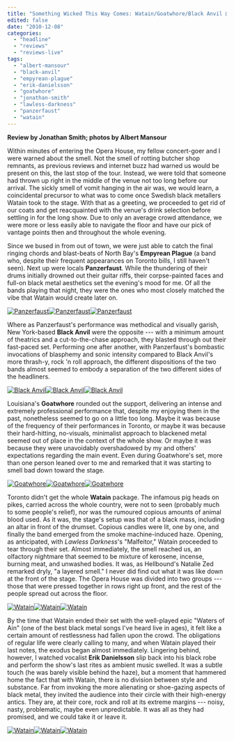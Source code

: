 ```yaml
---
title: "Something Wicked This Way Comes: Watain/Goatwhore/Black Anvil @ The Opera House, Toronto, ON, December 4, 2010"
edited: false
date: "2010-12-08"
categories:
  - "headline"
  - "reviews"
  - "reviews-live"
tags:
  - "albert-mansour"
  - "black-anvil"
  - "empyrean-plague"
  - "erik-danielsson"
  - "goatwhore"
  - "jonathan-smith"
  - "lawless-darkness"
  - "panzerfaust"
  - "watain"
---
```


**Review by Jonathan Smith; photos by Albert Mansour**

Within minutes of entering the Opera House, my fellow concert-goer and I were warned about the smell. Not the smell of rotting butcher shop remnants, as previous reviews and internet buzz had warned us would be present on this, the last stop of the tour. Instead, we were told that someone had thrown up right in the middle of the venue not too long before our arrival. The sickly smell of vomit hanging in the air was, we would learn, a coincidental precursor to what was to come once Swedish black metallers Watain took to the stage. With that as a greeting, we proceeded to get rid of our coats and get reacquainted with the venue's drink selection before settling in for the long show. Due to only an average crowd attendance, we were more or less easily able to navigate the floor and have our pick of vantage points then and throughout the whole evening.

Since we bused in from out of town, we were just able to catch the final ringing chords and blast-beats of North Bay's **Empyrean Plague** (a band who, despite their frequent appearances on Toronto bills, I still haven't seen). Next up were locals **Panzerfaust**. While the thundering of their drums initially drowned out their guitar riffs, their corpse-painted faces and full-on black metal aesthetics set the evening's mood for me. Of all the bands playing that night, they were the ones who most closely matched the vibe that Watain would create later on.

[![](http://www.hellbound.ca/wp-content/uploads/2010/12/PANZERFAUST-038ab-150x150.jpg "Panzerfaust")](http://www.hellbound.ca/wp-content/uploads/2010/12/PANZERFAUST-038ab.jpg)[![](http://www.hellbound.ca/wp-content/uploads/2010/12/PANZERFAUST-088ab-150x150.jpg "Panzerfaust")](http://www.hellbound.ca/wp-content/uploads/2010/12/PANZERFAUST-088ab.jpg)[![](http://www.hellbound.ca/wp-content/uploads/2010/12/PANZERFAUST-112ab-150x150.jpg "Panzerfaust")](http://www.hellbound.ca/wp-content/uploads/2010/12/PANZERFAUST-112ab.jpg)

Where as Panzerfaust's performance was methodical and visually garish, New York-based **Black Anvil** were the opposite --- with a minimum amount of theatrics and a cut-to-the-chase approach, they blasted through out their fast-paced set. Performing one after another, with Panzerfaust's bombastic invocations of blasphemy and sonic intensity compared to Black Anvil's more thrash-y, rock 'n roll approach, the different dispositions of the two bands almost seemed to embody a separation of the two different sides of the headliners.

[![](http://www.hellbound.ca/wp-content/uploads/2010/12/BLACK-ANVIL-001ab-150x150.jpg "Black Anvil")](http://www.hellbound.ca/wp-content/uploads/2010/12/BLACK-ANVIL-001ab.jpg)[![](http://www.hellbound.ca/wp-content/uploads/2010/12/BLACK-ANVIL-018ab-150x150.jpg "Black Anvil")](http://www.hellbound.ca/wp-content/uploads/2010/12/BLACK-ANVIL-018ab.jpg)[![](http://www.hellbound.ca/wp-content/uploads/2010/12/BLACK-ANVIL-091ab-150x150.jpg "Black Anvil")](http://www.hellbound.ca/wp-content/uploads/2010/12/BLACK-ANVIL-091ab.jpg)

Louisiana's **Goatwhore** rounded out the support, delivering an intense and extremely professional performance that, despite my enjoying them in the past, nonetheless seemed to go on a little too long. Maybe it was because of the frequency of their performances in Toronto, or maybe it was because their hard-hitting, no-visuals, minimalist approach to blackened metal seemed out of place in the context of the whole show. Or maybe it was because they were unavoidably overshadowed by my and others' expectations regarding the main event. Even during Goatwhore's set, more than one person leaned over to me and remarked that it was starting to smell bad down toward the stage.

[![](http://www.hellbound.ca/wp-content/uploads/2010/12/GOATWHORE-011ab-150x150.jpg "Goatwhore")](http://www.hellbound.ca/wp-content/uploads/2010/12/GOATWHORE-011ab.jpg)[![](http://www.hellbound.ca/wp-content/uploads/2010/12/GOATWHORE-143ab-150x150.jpg "Goatwhore")](http://www.hellbound.ca/wp-content/uploads/2010/12/GOATWHORE-143ab.jpg)[![](http://www.hellbound.ca/wp-content/uploads/2010/12/GOATWHORE-105ab-150x150.jpg "Goatwhore")](http://www.hellbound.ca/wp-content/uploads/2010/12/GOATWHORE-105ab.jpg)

Toronto didn't get the whole **Watain** package. The infamous pig heads on pikes, carried across the whole country, were not to seen (probably much to some people's relief), nor was the rumoured copious amounts of animal blood used. As it was, the stage's setup was that of a black mass, including an altar in front of the drumset. Copious candles were lit, one by one, and finally the band emerged from the smoke machine-induced haze. Opening, as anticipated, with _Lawless Darkness_'s "Malfeitor," Watain proceeded to tear through their set. Almost immediately, the smell reached us, an olfactory nightmare that seemed to be mixture of kerosene, incense, burning meat, and unwashed bodies. It was, as Hellbound's Natalie Zed remarked dryly, "a layered smell." I never did find out what it was like down at the front of the stage. The Opera House was divided into two groups --- those that were pressed together in rows right up front, and the rest of the people spread out across the floor.

[![](http://www.hellbound.ca/wp-content/uploads/2010/12/WATAIN-035ab-150x150.jpg "Watain")](http://www.hellbound.ca/wp-content/uploads/2010/12/WATAIN-035ab.jpg)[![](http://www.hellbound.ca/wp-content/uploads/2010/12/WATAIN-205ab-150x150.jpg "Watain")](http://www.hellbound.ca/wp-content/uploads/2010/12/WATAIN-205ab.jpg)[![](http://www.hellbound.ca/wp-content/uploads/2010/12/WATAIN-052ab-150x150.jpg "Watain")](http://www.hellbound.ca/wp-content/uploads/2010/12/WATAIN-052ab.jpg)

By the time that Watain ended their set with the well-played epic "Waters of Ain" (one of the best black metal songs I've heard live in ages), it felt like a certain amount of restlessness had fallen upon the crowd. The obligations of regular life were clearly calling to many, and when Watain played their last notes, the exodus began almost immediately. Lingering behind, however, I watched vocalist **Erik Danielsson** slip back into his black robe and perform the show's last rites as ambient music swelled. It was a subtle touch (he was barely visible behind the haze), but a moment that hammered home the fact that with Watain, there is no division between style and substance. Far from invoking the more alienating or shoe-gazing aspects of black metal, they invited the audience into their circle with their high-energy antics. They are, at their core, rock and roll at its extreme margins --- noisy, nasty, problematic, maybe even unpredictable. It was all as they had promised, and we could take it or leave it.

[![](http://www.hellbound.ca/wp-content/uploads/2010/12/WATAIN-226ab-150x150.jpg "Watain")](http://www.hellbound.ca/wp-content/uploads/2010/12/WATAIN-226ab.jpg)[![](http://www.hellbound.ca/wp-content/uploads/2010/12/WATAIN-189ab-150x150.jpg "Watain")](http://www.hellbound.ca/wp-content/uploads/2010/12/WATAIN-189ab.jpg)[![](http://www.hellbound.ca/wp-content/uploads/2010/12/WATAIN-182ab-150x150.jpg "Watain")](http://www.hellbound.ca/wp-content/uploads/2010/12/WATAIN-182ab.jpg)
